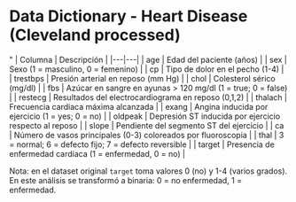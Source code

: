 # Data Dictionary - Heart Disease (Cleveland processed)

"
| Columna | Descripción |
|---|---|
| age | Edad del paciente (años) |
| sex | Sexo (1 = masculino, 0 = femenino) |
| cp | Tipo de dolor en el pecho (1-4) |
| trestbps | Presión arterial en reposo (mm Hg) |
| chol | Colesterol sérico (mg/dl) |
| fbs | Azúcar en sangre en ayunas > 120 mg/dl (1 = true; 0 = false) |
| restecg | Resultados del electrocardiograma en reposo (0,1,2) |
| thalach | Frecuencia cardiaca máxima alcanzada |
| exang | Angina inducida por ejercicio (1 = yes; 0 = no) |
| oldpeak | Depresión ST inducida por ejercicio respecto al reposo |
| slope | Pendiente del segmento ST del ejercicio |
| ca | Número de vasos principales (0-3) coloreados por fluoroscopia |
| thal | 3 = normal; 6 = defecto fijo; 7 = defecto reversible |
| target | Presencia de enfermedad cardíaca (1 = enfermedad, 0 = no) |

Nota: en el dataset original `target` toma valores 0 (no) y 1-4 (varios grados).
En este análisis se transformó a binaria: 0 = no enfermedad, 1 = enfermedad.
